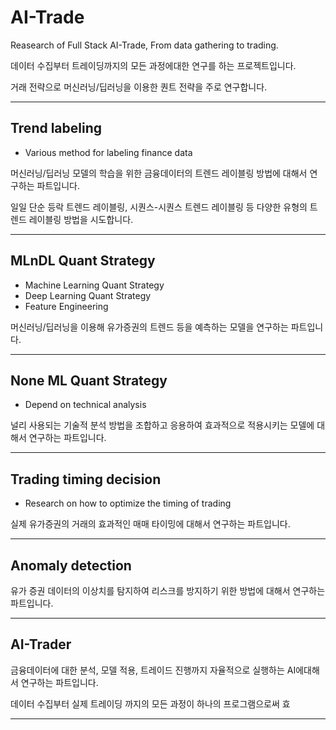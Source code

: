 # AI-Trade

Reasearch of Full Stack AI-Trade, From data gathering to trading.

데이터 수집부터 트레이딩까지의 모든 과정에대한 연구를 하는 프로젝트입니다.

거래 전략으로 머신러닝/딥러닝을 이용한 퀀트 전략을 주로 연구합니다.

---

## Trend labeling

- Various method for labeling finance data

머신러닝/딥러닝 모델의 학습을 위한 금융데이터의 트렌드 레이블링 방법에 대해서 연구하는 파트입니다.

일일 단순 등락 트렌드 레이블링, 시퀀스-시퀀스 트렌드 레이블링 등 다양한 유형의 트렌드 레이블링 방법을 시도합니다.

---

## MLnDL Quant Strategy

- Machine Learning Quant Strategy
- Deep Learning Quant Strategy
- Feature Engineering

머신러닝/딥러닝을 이용해 유가증권의 트렌드 등을 예측하는 모델을 연구하는 파트입니다.

---


## None ML Quant Strategy

- Depend on technical analysis

널리 사용되는 기술적 분석 방법을 조합하고 응용하여 효과적으로 적용시키는 모델에 대해서 연구하는 파트입니다.

---

## Trading timing decision

- Research on how to optimize the timing of trading

실제 유가증권의 거래의 효과적인 매매 타이밍에 대해서 연구하는 파트입니다.

---

## Anomaly detection

유가 증권 데이터의 이상치를 탐지하여 리스크를 방지하기 위한 방법에 대해서 연구하는 파트입니다.


---
## AI-Trader

금융데이터에 대한 분석, 모델 적용, 트레이드 진행까지 자율적으로 실행하는 AI에대해서 연구하는 파트입니다.

데이터 수집부터 실제 트레이딩 까지의 모든 과정이 하나의 프로그램으로써 효


---